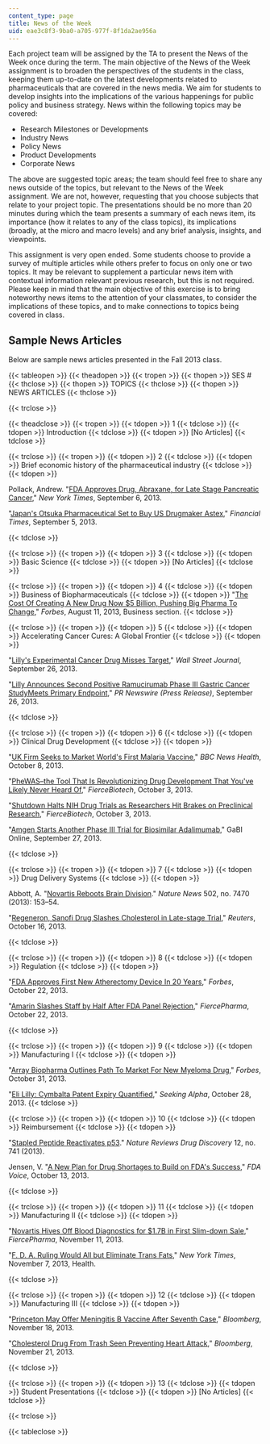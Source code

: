 ```yaml
---
content_type: page
title: News of the Week
uid: eae3c8f3-9ba0-a705-977f-8f1da2ae956a
---
```


Each project team will be assigned by the TA to present the News of the Week once during the term. The main objective of the News of the Week assignment is to broaden the perspectives of the students in the class, keeping them up-to-date on the latest developments related to pharmaceuticals that are covered in the news media. We aim for students to develop insights into the implications of the various happenings for public policy and business strategy. News within the following topics may be covered:

*   Research Milestones or Developments
*   Industry News
*   Policy News
*   Product Developments
*   Corporate News

The above are suggested topic areas; the team should feel free to share any news outside of the topics, but relevant to the News of the Week assignment. We are not, however, requesting that you choose subjects that relate to your project topic. The presentations should be no more than 20 minutes during which the team presents a summary of each news item, its importance (how it relates to any of the class topics), its implications (broadly, at the micro and macro levels) and any brief analysis, insights, and viewpoints.

This assignment is very open ended. Some students choose to provide a survey of multiple articles while others prefer to focus on only one or two topics. It may be relevant to supplement a particular news item with contextual information relevant previous research, but this is not required. Please keep in mind that the main objective of this exercise is to bring noteworthy news items to the attention of your classmates, to consider the implications of these topics, and to make connections to topics being covered in class.

Sample News Articles
--------------------

Below are sample news articles presented in the Fall 2013 class.

{{< tableopen >}}
{{< theadopen >}}
{{< tropen >}}
{{< thopen >}}
SES #
{{< thclose >}}
{{< thopen >}}
TOPICS
{{< thclose >}}
{{< thopen >}}
NEWS ARTICLES
{{< thclose >}}

{{< trclose >}}

{{< theadclose >}}
{{< tropen >}}
{{< tdopen >}}
1
{{< tdclose >}}
{{< tdopen >}}
Introduction
{{< tdclose >}}
{{< tdopen >}}
\[No Articles\]
{{< tdclose >}}

{{< trclose >}}
{{< tropen >}}
{{< tdopen >}}
2
{{< tdclose >}}
{{< tdopen >}}
Brief economic history of the pharmaceutical industry
{{< tdclose >}}
{{< tdopen >}}


Pollack, Andrew. "[FDA Approves Drug, Abraxane, for Late Stage Pancreatic Cancer](http://www.nytimes.com/2013/09/07/business/fda-approves-drug-for-late-stage-pancreatic-cancer.html?_r=0)," _New York Times_, September 6, 2013.

"[Japan's Otsuka Pharmaceutical Set to Buy US Drugmaker Astex](http://www.ft.com/cms/s/0/155636ec-1612-11e3-856f-00144feabdc0.html#axzz3F75yDB8q)," _Financial Times_, September 5, 2013.


{{< tdclose >}}

{{< trclose >}}
{{< tropen >}}
{{< tdopen >}}
3
{{< tdclose >}}
{{< tdopen >}}
Basic Science
{{< tdclose >}}
{{< tdopen >}}
\[No Articles\]
{{< tdclose >}}

{{< trclose >}}
{{< tropen >}}
{{< tdopen >}}
4
{{< tdclose >}}
{{< tdopen >}}
Business of Biopharmaceuticals
{{< tdclose >}}
{{< tdopen >}}
"[The Cost Of Creating A New Drug Now $5 Billion, Pushing Big Pharma To Change](http://www.forbes.com/sites/matthewherper/2013/08/11/how-the-staggering-cost-of-inventing-new-drugs-is-shaping-the-future-of-medicine/)," _Forbes_, August 11, 2013, Business section.
{{< tdclose >}}

{{< trclose >}}
{{< tropen >}}
{{< tdopen >}}
5
{{< tdclose >}}
{{< tdopen >}}
Accelerating Cancer Cures: A Global Frontier
{{< tdclose >}}
{{< tdopen >}}


"[Lilly's Experimental Cancer Drug Misses Target](https://www.wsj.com/articles/no-headline-available-1380196087)," _Wall Street Journal_, September 26, 2013.

"[Lilly Announces Second Positive Ramucirumab Phase III Gastric Cancer StudyMeets Primary Endpoint](http://article.wn.com/view/2013/09/26/Lilly_Announces_Second_Positive_Ramucirumab_Phase_III_Gastri_v/)," _PR Newswire (Press Release)_, September 26, 2013.


{{< tdclose >}}

{{< trclose >}}
{{< tropen >}}
{{< tdopen >}}
6
{{< tdclose >}}
{{< tdopen >}}
Clinical Drug Development
{{< tdclose >}}
{{< tdopen >}}


"[UK Firm Seeks to Market World's First Malaria Vaccine](http://www.bbc.com/news/health-24431510)," _BBC News Health_, October 8, 2013.

"[PheWAS–the Tool That Is Revolutionizing Drug Development That You've Likely Never Heard Of](http://www.fiercebiotech.com/story/industry-voices-phewas-tool-thats-revolutionizing-drug-development-youve-li/2013-10-03)," _FierceBiotech_, October 3, 2013.

"[Shutdown Halts NIH Drug Trials as Researchers Hit Brakes on Preclinical Research](http://www.fiercebiotech.com/story/shutdown-means-no-new-nih-trials-halted-preclinical-research/2013-10-03)," _FierceBiotech_, October 3, 2013.

"[Amgen Starts Another Phase III Trial for Biosimilar Adalimumab](http://www.gabionline.net/Biosimilars/News/Amgen-to-start-phase-III-trial-for-biosimilar-adalimumab)," GaBI Online, September 27, 2013.


{{< tdclose >}}

{{< trclose >}}
{{< tropen >}}
{{< tdopen >}}
7
{{< tdclose >}}
{{< tdopen >}}
Drug Delivery Systems
{{< tdclose >}}
{{< tdopen >}}


Abbott, A. "[Novartis Reboots Brain Division](http://dx.doi.org/10.1038/502153a)." _Nature News_ 502, no. 7470 (2013): 153–54.

"[Regeneron, Sanofi Drug Slashes Cholesterol in Late-stage Trial](https://www.reuters.com/article/us-regeneron-sanofi-cholesterol/regeneron-sanofi-drug-slashes-cholesterol-in-late-stage-trial-idUSBRE99F04220131016)," _Reuters_, October 16, 2013.


{{< tdclose >}}

{{< trclose >}}
{{< tropen >}}
{{< tdopen >}}
8
{{< tdclose >}}
{{< tdopen >}}
Regulation
{{< tdclose >}}
{{< tdopen >}}


"[FDA Approves First New Atherectomy Device In 20 Years](http://www.forbes.com/sites/larryhusten/2013/10/22/fda-approves-first-new-atherectomy-device-in-20-years/)," _Forbes_, October 22, 2013.

"[Amarin Slashes Staff by Half After FDA Panel Rejection](http://www.fiercepharma.com/story/amarin-slashes-staff-half/2013-10-22)," _FiercePharma_, October 22, 2013.


{{< tdclose >}}

{{< trclose >}}
{{< tropen >}}
{{< tdopen >}}
9
{{< tdclose >}}
{{< tdopen >}}
Manufacturing I
{{< tdclose >}}
{{< tdopen >}}


"[Array Biopharma Outlines Path To Market For New Myeloma Drug](http://www.forbes.com/sites/matthewherper/2013/10/31/array-biopharma-outlines-path-to-market-for-new-myeloma-drug/)," _Forbes_, October 31, 2013.

"[Eli Lilly: Cymbalta Patent Expiry Quantified](https://seekingalpha.com/article/1778932-eli-lilly-cymbalta-patent-expiry-quantified)," _Seeking Alpha_, October 28, 2013.
{{< tdclose >}}

{{< trclose >}}
{{< tropen >}}
{{< tdopen >}}
10
{{< tdclose >}}
{{< tdopen >}}
Reimbursement
{{< tdclose >}}
{{< tdopen >}}


"[Stapled Peptide Reactivates p53](http://www.nature.com/nrd/journal/v12/n10/full/nrd4133.html)." _Nature Reviews Drug Discovery_ 12, no. 741 (2013).

Jensen, V. "[A New Plan for Drug Shortages to Build on FDA's Success](http://blogs.fda.gov/fdavoice/index.php/2013/10/a-new-plan-for-drug-shortages-to-build-on-fdas-success/)," _FDA Voice_, October 13, 2013.


{{< tdclose >}}

{{< trclose >}}
{{< tropen >}}
{{< tdopen >}}
11
{{< tdclose >}}
{{< tdopen >}}
Manufacturing II
{{< tdclose >}}
{{< tdopen >}}


"[Novartis Hives Off Blood Diagnostics for $1.7B in First Slim-down Sale](http://www.fiercepharma.com/story/novartis-hives-blood-diagnostics-17b-first-slim-down-sale/2013-11-11)," _FiercePharma_, November 11, 2013.

"[F. D. A. Ruling Would All but Eliminate Trans Fats](http://www.nytimes.com/2013/11/08/health/fda-trans-fats.html?pagewanted=all)," _New York Times_, November 7, 2013, Health.


{{< tdclose >}}

{{< trclose >}}
{{< tropen >}}
{{< tdopen >}}
12
{{< tdclose >}}
{{< tdopen >}}
Manufacturing III
{{< tdclose >}}
{{< tdopen >}}


"[Princeton May Offer Meningitis B Vaccine After Seventh Case](http://www.bloomberg.com/news/2013-11-18/princeton-university-awaits-word-on-meningitis-vaccine.html)," _Bloomberg_, November 18, 2013.

"[Cholesterol Drug From Trash Seen Preventing Heart Attack](http://www.bloomberg.com/news/2013-11-20/cholesterol-drug-from-trash-seen-preventing-heart-attack-health.html)," _Bloomberg_, November 21, 2013.


{{< tdclose >}}

{{< trclose >}}
{{< tropen >}}
{{< tdopen >}}
13
{{< tdclose >}}
{{< tdopen >}}
Student Presentations
{{< tdclose >}}
{{< tdopen >}}
\[No Articles\]
{{< tdclose >}}

{{< trclose >}}

{{< tableclose >}}